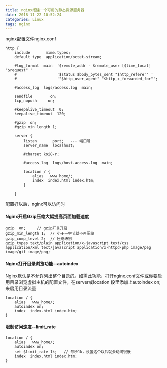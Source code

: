 ```yaml
---
title: nginx搭建一个可用的静态资源服务器
date: 2018-11-22 10:52:24
categories: Linux
tags: nginx
---
```


nginx配置文件nginx.conf


    http {
        include       mime.types;
        default_type  application/octet-stream;

        #log_format  main  '$remote_addr - $remote_user [$time_local] "$request" '
        #                  '$status $body_bytes_sent "$http_referer" '
        #                  '"$http_user_agent" "$http_x_forwarded_for"';

        #access_log  logs/access.log  main;

        sendfile        on;
        tcp_nopush     on;

        #keepalive_timeout  0;
        keepalive_timeout  120;

        #gzip  on;
        #gzip_min_length 1;

        server {
            listen       port;   --- 端口号
            server_name  localhost;

            #charset koi8-r;

            #access_log  logs/host.access.log  main;

            location / {
                alias   www_home/;
                index  index.html index.htm;
            }

        }

配置好以后，nginx可以访问时

#### Nginx开启Gzip压缩大幅提高页面加载速度

    gzip  on;     // gzip开关开启
    gzip_min_length 1;  // 小于一字节就不再压缩
    gzip_comp_level 2;  // 压缩级别
    gzip_types text/plain application/x-javascript text/css application/xml text/javascript application/x-httpd-php image/peg image/gif image/png;


#### Nginx打开目录浏览功能--autoindex   

Nginx默认是不允许列出整个目录的。如需此功能，打开nginx.conf文件或你要启用目录浏览虚拟主机的配置文件，在server或location 段里添加上autoindex on;来启用目录流量

    location / {
        alias   www_home/;
        autoindex on;
        index  index.html index.htm;
    }

#### 限制访问速度--limit_rate    

    location / {
        alias   www_home/;
        autoindex on;
        set $limit_rate 1k;   // 每秒1k，设置这个以后就会访问很慢
        index  index.html index.htm;
    }

    
